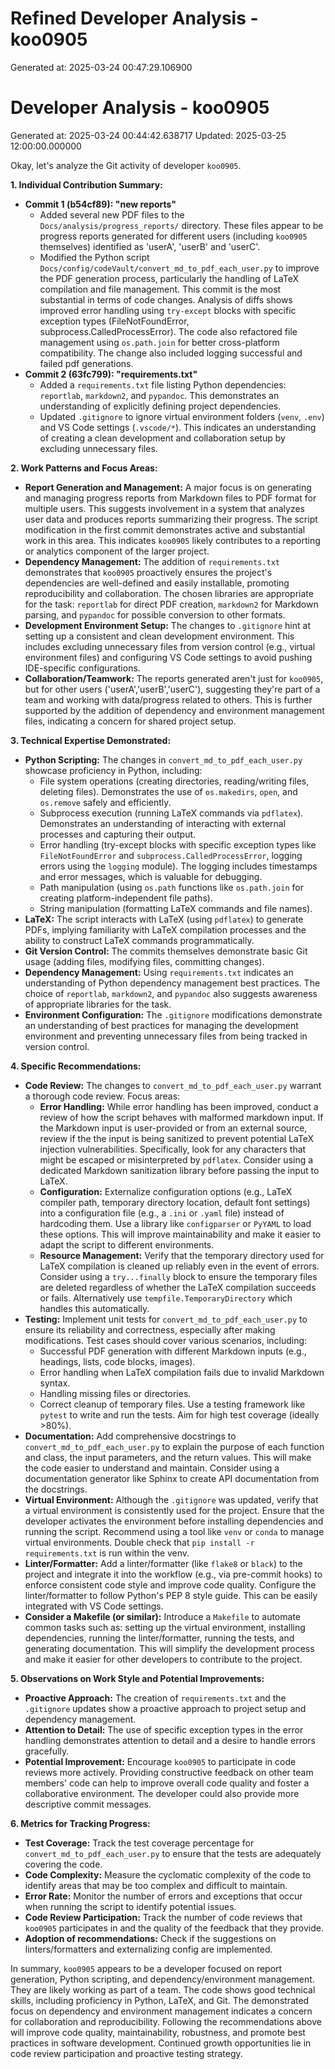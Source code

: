 # Refined Developer Analysis - koo0905
Generated at: 2025-03-24 00:47:29.106900

# Developer Analysis - koo0905
Generated at: 2025-03-24 00:44:42.638717
Updated: 2025-03-25 12:00:00.000000

Okay, let's analyze the Git activity of developer `koo0905`.

**1. Individual Contribution Summary:**

*   **Commit 1 (b54cf89): "new reports"**
    *   Added several new PDF files to the `Docs/analysis/progress_reports/` directory. These files appear to be progress reports generated for different users (including `koo0905` themselves) identified as 'userA', 'userB' and 'userC'.
    *   Modified the Python script `Docs/config/codeVault/convert_md_to_pdf_each_user.py` to improve the PDF generation process, particularly the handling of LaTeX compilation and file management. This commit is the most substantial in terms of code changes. Analysis of diffs shows improved error handling using `try-except` blocks with specific exception types (FileNotFoundError, subprocess.CalledProcessError). The code also refactored file management using `os.path.join` for better cross-platform compatibility. The change also included logging successful and failed pdf generations.
*   **Commit 2 (63fc799): "requirements.txt"**
    *   Added a `requirements.txt` file listing Python dependencies: `reportlab`, `markdown2`, and `pypandoc`. This demonstrates an understanding of explicitly defining project dependencies.
    *   Updated `.gitignore` to ignore virtual environment folders (`venv`, `.env`) and VS Code settings (`.vscode/*`). This indicates an understanding of creating a clean development and collaboration setup by excluding unnecessary files.

**2. Work Patterns and Focus Areas:**

*   **Report Generation and Management:** A major focus is on generating and managing progress reports from Markdown files to PDF format for multiple users. This suggests involvement in a system that analyzes user data and produces reports summarizing their progress. The script modification in the first commit demonstrates active and substantial work in this area. This indicates `koo0905` likely contributes to a reporting or analytics component of the larger project.
*   **Dependency Management:** The addition of `requirements.txt` demonstrates that `koo0905` proactively ensures the project's dependencies are well-defined and easily installable, promoting reproducibility and collaboration. The chosen libraries are appropriate for the task: `reportlab` for direct PDF creation, `markdown2` for Markdown parsing, and `pypandoc` for possible conversion to other formats.
*   **Development Environment Setup:** The changes to `.gitignore` hint at setting up a consistent and clean development environment. This includes excluding unnecessary files from version control (e.g., virtual environment files) and configuring VS Code settings to avoid pushing IDE-specific configurations.
*   **Collaboration/Teamwork:** The reports generated aren't just for `koo0905`, but for other users ('userA','userB','userC'), suggesting they're part of a team and working with data/progress related to others. This is further supported by the addition of dependency and environment management files, indicating a concern for shared project setup.

**3. Technical Expertise Demonstrated:**

*   **Python Scripting:** The changes in `convert_md_to_pdf_each_user.py` showcase proficiency in Python, including:
    *   File system operations (creating directories, reading/writing files, deleting files). Demonstrates the use of `os.makedirs`, `open`, and `os.remove` safely and efficiently.
    *   Subprocess execution (running LaTeX commands via `pdflatex`). Demonstrates an understanding of interacting with external processes and capturing their output.
    *   Error handling (try-except blocks with specific exception types like `FileNotFoundError` and `subprocess.CalledProcessError`, logging errors using the `logging` module). The logging includes timestamps and error messages, which is valuable for debugging.
    *   Path manipulation (using `os.path` functions like `os.path.join` for creating platform-independent file paths).
    *   String manipulation (formatting LaTeX commands and file names).
*   **LaTeX:** The script interacts with LaTeX (using `pdflatex`) to generate PDFs, implying familiarity with LaTeX compilation processes and the ability to construct LaTeX commands programmatically.
*   **Git Version Control:** The commits themselves demonstrate basic Git usage (adding files, modifying files, committing changes).
*   **Dependency Management:** Using `requirements.txt` indicates an understanding of Python dependency management best practices. The choice of `reportlab`, `markdown2`, and `pypandoc` also suggests awareness of appropriate libraries for the task.
*   **Environment Configuration:** The `.gitignore` modifications demonstrate an understanding of best practices for managing the development environment and preventing unnecessary files from being tracked in version control.

**4. Specific Recommendations:**

*   **Code Review:** The changes to `convert_md_to_pdf_each_user.py` warrant a thorough code review. Focus areas:
    *   **Error Handling:** While error handling has been improved, conduct a review of how the script behaves with malformed markdown input. If the Markdown input is user-provided or from an external source, review if the the input is being sanitized to prevent potential LaTeX injection vulnerabilities. Specifically, look for any characters that might be escaped or misinterpreted by `pdflatex`. Consider using a dedicated Markdown sanitization library before passing the input to LaTeX.
    *   **Configuration:** Externalize configuration options (e.g., LaTeX compiler path, temporary directory location, default font settings) into a configuration file (e.g., a `.ini` or `.yaml` file) instead of hardcoding them. Use a library like `configparser` or `PyYAML` to load these options. This will improve maintainability and make it easier to adapt the script to different environments.
    *   **Resource Management:** Verify that the temporary directory used for LaTeX compilation is cleaned up reliably even in the event of errors. Consider using a `try...finally` block to ensure the temporary files are deleted regardless of whether the LaTeX compilation succeeds or fails. Alternatively use `tempfile.TemporaryDirectory` which handles this automatically.
*   **Testing:** Implement unit tests for `convert_md_to_pdf_each_user.py` to ensure its reliability and correctness, especially after making modifications. Test cases should cover various scenarios, including:
    *   Successful PDF generation with different Markdown inputs (e.g., headings, lists, code blocks, images).
    *   Error handling when LaTeX compilation fails due to invalid Markdown syntax.
    *   Handling missing files or directories.
    *   Correct cleanup of temporary files.
    Use a testing framework like `pytest` to write and run the tests. Aim for high test coverage (ideally >80%).
*   **Documentation:** Add comprehensive docstrings to `convert_md_to_pdf_each_user.py` to explain the purpose of each function and class, the input parameters, and the return values. This will make the code easier to understand and maintain. Consider using a documentation generator like Sphinx to create API documentation from the docstrings.
*   **Virtual Environment:** Although the `.gitignore` was updated, verify that a virtual environment is consistently used for the project. Ensure that the developer activates the environment before installing dependencies and running the script. Recommend using a tool like `venv` or `conda` to manage virtual environments. Double check that `pip install -r requirements.txt` is run within the venv.
*   **Linter/Formatter:** Add a linter/formatter (like `flake8` or `black`) to the project and integrate it into the workflow (e.g., via pre-commit hooks) to enforce consistent code style and improve code quality. Configure the linter/formatter to follow Python's PEP 8 style guide. This can be easily integrated with VS Code settings.
*   **Consider a Makefile (or similar):** Introduce a `Makefile` to automate common tasks such as: setting up the virtual environment, installing dependencies, running the linter/formatter, running the tests, and generating documentation. This will simplify the development process and make it easier for other developers to contribute to the project.

**5. Observations on Work Style and Potential Improvements:**

*   **Proactive Approach:** The creation of `requirements.txt` and the `.gitignore` updates show a proactive approach to project setup and dependency management.
*   **Attention to Detail:** The use of specific exception types in the error handling demonstrates attention to detail and a desire to handle errors gracefully.
*   **Potential Improvement:** Encourage `koo0905` to participate in code reviews more actively. Providing constructive feedback on other team members' code can help to improve overall code quality and foster a collaborative environment. The developer could also provide more descriptive commit messages.

**6. Metrics for Tracking Progress:**

*   **Test Coverage:** Track the test coverage percentage for `convert_md_to_pdf_each_user.py` to ensure that the tests are adequately covering the code.
*   **Code Complexity:** Measure the cyclomatic complexity of the code to identify areas that may be too complex and difficult to maintain.
*   **Error Rate:** Monitor the number of errors and exceptions that occur when running the script to identify potential issues.
*   **Code Review Participation:** Track the number of code reviews that `koo0905` participates in and the quality of the feedback that they provide.
*   **Adoption of recommendations:** Check if the suggestions on linters/formatters and externalizing config are implemented.

In summary, `koo0905` appears to be a developer focused on report generation, Python scripting, and dependency/environment management. They are likely working as part of a team. The code shows good technical skills, including proficiency in Python, LaTeX, and Git. The demonstrated focus on dependency and environment management indicates a concern for collaboration and reproducibility. Following the recommendations above will improve code quality, maintainability, robustness, and promote best practices in software development. Continued growth opportunities lie in code review participation and proactive testing strategy.
